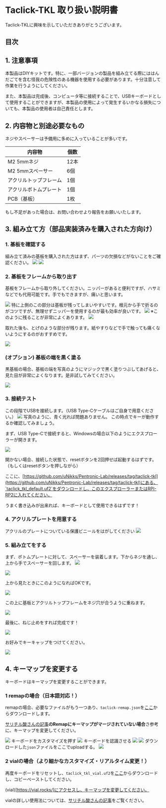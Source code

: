 # Taclick-TKL 取り扱い説明書
Taclick-TKLに興味を示していただきありがとうございます。

## 目次

## 1. 注意事項
本製品はDIYキットです。特に、一部バージョンの製品を組み立てる際にははんだごてを含む怪我の危険性のある機器を使用する必要があります。十分注意して作業を行うようにしてください。

また、本製品は完成後、コンピュータ等に接続することで、USBキーボードとして使用することができますが、本製品の使用によって発生するいかなる損失についても、本製品の使用者は自己責任とします。

## 2. 内容物と別途必要なもの

ネジやスペーサーは予備用に多めに入っていることが多いです。

| 内容物 | 個数 |
|------|------|
| M2 5mmネジ | 12本 |
| M2 5mmスペーサー | 6個 |
| アクリルトップフレーム | 1個 |
| アクリルボトムプレート | 1個 |
| PCB（基板） | 1枚 |

もし不足があった場合は、お問い合わせより報告をお願いいたします。

## 3. 組み立て方（部品実装済みを購入された方向け）

### 1. 基板を確認する
組み立て済みの基板を購入された方はまず、パーツの欠損などがないことをご確認ください。
![](../assets/keyboard_1.jpg)
![](../assets/keyboard_1_backside.jpg)

### 2. 基板をフレームから取り出す
基板をフレームから取り外してください。ニッパーがあると便利ですが、ハサミなどでも代用可能です。手でもできますが、痛いと思います。

![](../assets/keyboard_2_removevcut.jpg)
特に上側のこの部分は基板が残ってしまいやすいです。根元から手で折るのがコツですが、無理せずニッパーを使用するのが最も効率が良いです。
![](../assets/keyboard_3_mousebites.jpg)
※このように残ることが非常によくあります。
![](../assets/keyboard_4_remainmousebites.jpg)

取れた後も、とげのような部分が残ります。紙やすりなどで手で触っても痛くないようにするのがおすすめです。

![](../assets/keyboard_5_removedmousebites.jpg)

### (オプション) 基板の端を黒く塗る
黒基板の場合、基板の端を写真のようにマジックで黒く塗りつぶしてあげると、見た目が非常によくなります。是非試してみてください。

![](../assets/keyboard_6_side_black.jpg)

### 3. 接続テスト
この段階でUSBを接続します。（USB Type-Cケーブルはご自身で用意ください。）
![](../assets/keyboard_01_test.jpg)
写真のように、青く光れば問題ありません。
この時点でキーが動作するか確認してみましょう。

まず、USB Type-Cで接続すると、Windowsの場合以下のようにエクスプローラーが開きます。

![](../assets/screenshot_exploler1.png)

開かない場合、接続した状態で、resetボタンを2回押せば起動するはずです。（もしくはresetボタンを押しながら）

ここに、[https://github.com/uNikks/Pentronic-Lab/releases/tag/taclick-tkl](https://github.com/uNikks/Pentronic-Lab/releases/tag/taclick-tkl)にある、`taclick_tkl_default.uf2`をダウンロードし、このエクスプローラーまたはRPI-RP2に入れてください。

うまく書き込みが出来れば、キーボードとして使用できるはずです！

### 4. アクリルプレートを用意する
アクリルのプレートについている保護ビニールをはがしてください
![](../assets/keyboard_7_acryliccover.jpg)

### 5. 組み立てをする
まず、ボトムプレートに対して、スペーサーを装着します。下からネジを通し、上から手でスペーサーを回します。
![](../assets/keyboard_8_spacer.jpg)

![](../assets/keyboard_9_spacer.jpg)

上から見たときにこのようになればOKです。

![](../assets/keyboard_10_all_spacer.jpg)

この上に基板とアクリルトップフレームをネジ穴が合うように重ねます。

![](../assets/keyboard_11_set_pcbtop.jpg)

最後に、ねじ止めをすれば完成です！

![](../assets/keyboard_12_assemblycomplete.jpg)

お好みでキーキャップをつけてください。

![](../assets/keyboard_13_keycap.jpg)

## 4. キーマップを変更する
キーボードはキーマップを変更することができます。

### 1 remapの場合（日本語対応！）
remapの場合、必要なファイルがもう一つあり、`taclick-remap.json`を[ここ](https://github.com/uNikks/Pentronic-Lab/releases/download/taclick-tkl/taclick-remap.json)からダウンロードします。

[サリチル酸さんの記事](https://salicylic-acid3.hatenablog.com/entry/remap-manual)**のRemapにキーマップがマージされていない場合**さ参考に、キーマップを変更してください。

![](../assets/remap.png)
キーボードをカスタマイズを押す
![](../assets/remap2.png)
キーボードを認識させる
![](../assets/remap3.png)
![](../assets/remap4.png)
ダウンロードした`json`ファイルをここでuploadする。
![](../assets/remap5.png)


### 2 vialの場合（より細かなカスタマイズ・リアルタイム変更！）

再度キーボードをリセットし、`taclick_tkl_vial.uf2`を[ここ](https://github.com/uNikks/Pentronic-Lab/releases/download/taclick-tkl/taclick_tkl_vial.uf2)からダウンロードし、コピーペーストしてください。

(vial)[https://vial.rocks/]にアクセスし、キーマップを変更してください。

vialの詳しい使用法については、[サリチル酸さんの記事](https://salicylic-acid3.hatenablog.com/entry/vial-manual)をご覧ください。
